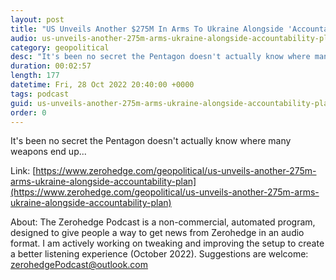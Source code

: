 ```yaml
---
layout: post
title: "US Unveils Another $275M In Arms To Ukraine Alongside 'Accountability' Plan"
audio: us-unveils-another-275m-arms-ukraine-alongside-accountability-plan-0
category: geopolitical
desc: "It's been no secret the Pentagon doesn't actually know where many weapons end up..."
duration: 00:02:57
length: 177
datetime: Fri, 28 Oct 2022 20:40:00 +0000
tags: podcast
guid: us-unveils-another-275m-arms-ukraine-alongside-accountability-plan-0
order: 0
---
```

It's been no secret the Pentagon doesn't actually know where many weapons end up...

Link: [https://www.zerohedge.com/geopolitical/us-unveils-another-275m-arms-ukraine-alongside-accountability-plan](https://www.zerohedge.com/geopolitical/us-unveils-another-275m-arms-ukraine-alongside-accountability-plan)

About: The Zerohedge Podcast is a non-commercial, automated program, designed to give people a way to get news from Zerohedge in an audio format.  I am actively working on tweaking and improving the setup to create a better listening experience (October 2022).  Suggestions are welcome: [zerohedgePodcast@outlook.com](mailto:zerohedgePodcast@outlook.com)